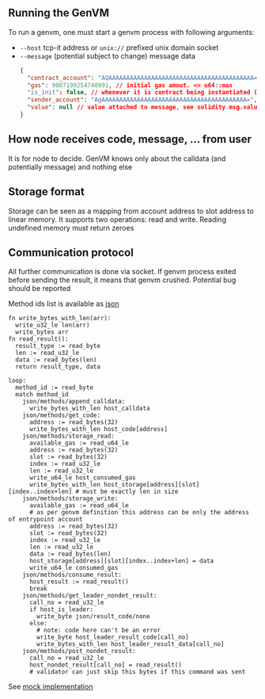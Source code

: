 ## Running the GenVM

To run a genvm, one must start a genvm process with following arguments:
- `--host` tcp-it address or `unix://` prefixed unix domain socket
- `--message` (potential subject to change) message data
  ```json
  {
    "contract_account": "AQAAAAAAAAAAAAAAAAAAAAAAAAAAAAAAAAAAAAAAAAA=", // base64 address of contract account
    "gas": 9007199254740991, // initial gas amout. <= u64::max
    "is_init": false, // whenever it is contract being instantiated (this allows to call private method)
    "sender_account": "AgAAAAAAAAAAAAAAAAAAAAAAAAAAAAAAAAAAAAAAAAA=", // base64 address of who is calling the contract
    "value": null // value attached to message, see solidity msg.value
  }
  ```

## How node receives code, message, ... from user
It is for node to decide. GenVM knows only about the calldata (and potentially message) and nothing else

## Storage format
Storage can be seen as a mapping from account address to slot address to linear memory. It supports two operations: read and write. Reading undefined memory must return zeroes

## Communication protocol
All further communication is done via socket. If genvm process exited before sending the result, it means that genvm crushed. Potential bug should be reported

Method ids list is available as [json](../../genvm/codegen/data/host-fns.json)

```
fn write_bytes_with_len(arr):
  write_u32_le len(arr)
  write_bytes arr
fn read_result():
  result_type := read_byte
  len := read_u32_le
  data := read_bytes(len)
  return result_type, data

loop:
  method_id := read_byte
  match method_id
    json/methods/append_calldata:
      write_bytes_with_len host_calldata
    json/methods/get_code:
      address := read_bytes(32)
      write_bytes_with_len host_code[address]
    json/methods/storage_read:
      available_gas := read_u64_le
      address := read_bytes(32)
      slot := read_bytes(32)
      index := read_u32_le
      len := read_u32_le
      write_u64_le host_consumed_gas
      write_bytes_with_len host_storage[address][slot][index..index+len] # must be exactly len in size
    json/methods/storage_write:
      available_gas := read_u64_le
      # as per genvm definition this address can be only the address of entrypoint account
      address := read_bytes(32)
      slot := read_bytes(32)
      index := read_u32_le
      len := read_u32_le
      data := read_bytes(len)
      host_storage[address][slot][index..index+len] = data
      write_u64_le consumed_gas
    json/methods/consume_result:
      host_result := read_result()
      break
    json/methods/get_leader_nondet_result:
      call_no = read_u32_le
      if host_is_leader:
        write_byte json/result_code/none
      else:
        # note: code here can't be an error
        write_byte host_leader_result_code[call_no]
        write_bytes_with_len host_leader_result_data[call_no]
    json/methods/post_nondet_result:
      call_no = read_u32_le
      host_nondet_result[call_no] = read_result()
      # validator can just skip this bytes if this command was sent
```

See [mock implementation](../../genvm/testdata/runner/mock_host.py)
